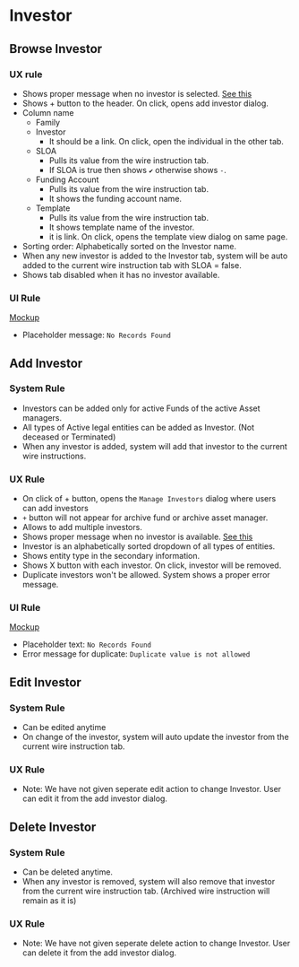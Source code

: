 # Investor

## Browse Investor

### UX rule
- Shows proper message when no investor is selected. [See this](https://drive.google.com/file/d/1ydeA8duT4EJ7abQMQp4w4Fr6_hvU9cnQ/view?usp=share_link)
- Shows + button to the header. On click, opens add investor dialog.
- Column name
    - Family
    - Investor
        - It should be a link. On click, open the individual in the other tab.
    - SLOA
        - Pulls its value from the wire instruction tab.
        - If SLOA is true then shows `✔` otherwise shows `-`.
    - Funding Account
        - Pulls its value from the wire instruction tab.
        - It shows the funding account name.
    - Template
        - Pulls its value from the wire instruction tab.
        - It shows template name of the investor.
        - it is link. On click, opens the template view dialog on same page.
- Sorting order: Alphabetically sorted on the Investor name.
- When any new investor is added to the Investor tab, system will be auto added to the current wire instruction tab with SLOA = false.
- Shows tab disabled when it has no investor available.

### UI Rule
[Mockup](https://drive.google.com/file/d/1rnD7FtkcRHaiKHv65WHPFeMJ1UxX9Q0p/view?usp=share_link)

- Placeholder message: `No Records Found`


## Add Investor
### System Rule
- Investors can be added only for active Funds of the active Asset managers.
- All types of Active legal entities can be added as Investor. (Not deceased or Terminated)
- When any investor is added, system will add that investor to the current wire instructions.

### UX Rule
- On click of + button, opens the `Manage Investors` dialog where users can add investors
- `+` button will not appear for archive fund or archive asset manager.
- Allows to add multiple investors. 
- Shows proper message when no investor is available. [See this](https://drive.google.com/file/d/1xCR7nqWRWy22d0gnNDLeeO5_mm_kOx0L/view?usp=share_link)
- Investor is an alphabetically sorted dropdown of all types of entities.
- Shows entity type in the secondary information.
- Shows X button with each investor. On click, investor will be removed.
- Duplicate investors won't be allowed. System shows a proper error message.

### UI Rule
[Mockup](https://drive.google.com/file/d/1TlthBsQlj32xHZZtKrYYHxgQgzIEu3AY/view?usp=share_link)

- Placeholder text: `No Records Found`
- Error message for duplicate: `Duplicate value is not allowed`


## Edit Investor
### System Rule
- Can be edited anytime
- On change of the investor, system will auto update the investor from the current wire instruction tab.

### UX Rule
- Note: We have not given seperate edit action to change Investor. User can edit it from the add investor dialog.


## Delete Investor
### System Rule
- Can be deleted anytime.
- When any investor is removed, system will also remove that investor from the current wire instruction tab. (Archived wire instruction will remain as it is)

### UX Rule
- Note: We have not given seperate delete action to change Investor. User can delete it from the add investor dialog.




